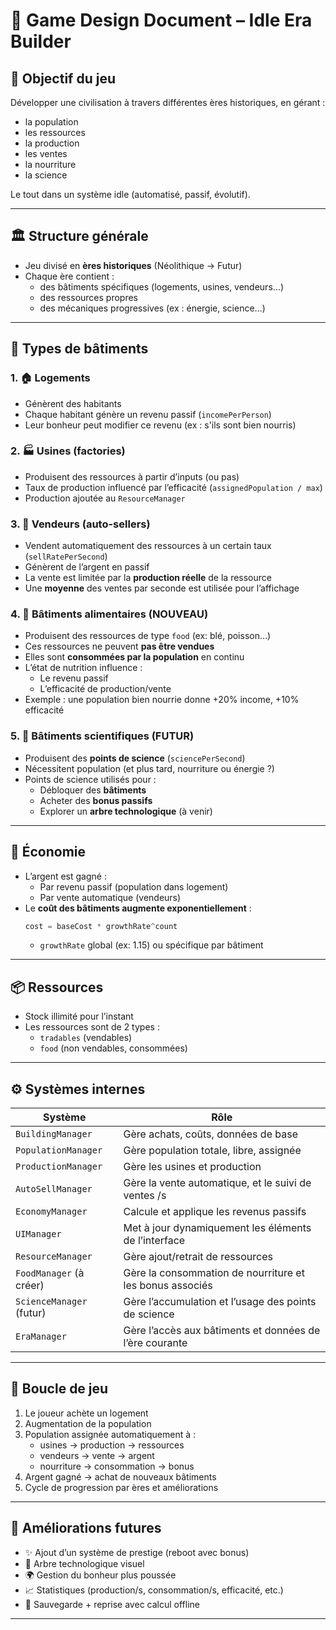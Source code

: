 # 🧾 Game Design Document – Idle Era Builder

## 🎯 Objectif du jeu

Développer une civilisation à travers différentes ères historiques, en gérant :
- la population
- les ressources
- la production
- les ventes
- la nourriture
- la science

Le tout dans un système idle (automatisé, passif, évolutif).

---

## 🏛️ Structure générale

- Jeu divisé en **ères historiques** (Néolithique → Futur)
- Chaque ère contient :
  - des bâtiments spécifiques (logements, usines, vendeurs…)
  - des ressources propres
  - des mécaniques progressives (ex : énergie, science…)

---

## 🧱 Types de bâtiments

### 1. 🏠 Logements
- Génèrent des habitants
- Chaque habitant génère un revenu passif (`incomePerPerson`)
- Leur bonheur peut modifier ce revenu (ex : s'ils sont bien nourris)

### 2. 🏭 Usines (factories)
- Produisent des ressources à partir d’inputs (ou pas)
- Taux de production influencé par l’efficacité (`assignedPopulation / max`)
- Production ajoutée au `ResourceManager`

### 3. 🛒 Vendeurs (auto-sellers)
- Vendent automatiquement des ressources à un certain taux (`sellRatePerSecond`)
- Génèrent de l’argent en passif
- La vente est limitée par la **production réelle** de la ressource
- Une **moyenne** des ventes par seconde est utilisée pour l’affichage

### 4. 🌾 Bâtiments alimentaires (NOUVEAU)
- Produisent des ressources de type `food` (ex: blé, poisson…)
- Ces ressources ne peuvent **pas être vendues**
- Elles sont **consommées par la population** en continu
- L’état de nutrition influence :
  - Le revenu passif
  - L’efficacité de production/vente
- Exemple : une population bien nourrie donne +20% income, +10% efficacité

### 5. 🔬 Bâtiments scientifiques (FUTUR)
- Produisent des **points de science** (`sciencePerSecond`)
- Nécessitent population (et plus tard, nourriture ou énergie ?)
- Points de science utilisés pour :
  - Débloquer des **bâtiments**
  - Acheter des **bonus passifs**
  - Explorer un **arbre technologique** (à venir)

---

## 💸 Économie

- L’argent est gagné :
  - Par revenu passif (population dans logement)
  - Par vente automatique (vendeurs)
- Le **coût des bâtiments augmente exponentiellement** :
  ```js
  cost = baseCost * growthRate^count
  ```
  - `growthRate` global (ex: 1.15) ou spécifique par bâtiment

---

## 📦 Ressources

- Stock illimité pour l’instant
- Les ressources sont de 2 types :
  - `tradables` (vendables)
  - `food` (non vendables, consommées)

---

## ⚙️ Systèmes internes

| Système             | Rôle                                                                 |
|---------------------|----------------------------------------------------------------------|
| `BuildingManager`   | Gère achats, coûts, données de base                                  |
| `PopulationManager` | Gère population totale, libre, assignée                              |
| `ProductionManager` | Gère les usines et production                                         |
| `AutoSellManager`   | Gère la vente automatique, et le suivi de ventes /s                  |
| `EconomyManager`    | Calcule et applique les revenus passifs                              |
| `UIManager`         | Met à jour dynamiquement les éléments de l’interface                 |
| `ResourceManager`   | Gère ajout/retrait de ressources                                      |
| `FoodManager` (à créer) | Gère la consommation de nourriture et les bonus associés         |
| `ScienceManager` (futur) | Gère l’accumulation et l’usage des points de science           |
| `EraManager`        | Gère l’accès aux bâtiments et données de l’ère courante              |

---

## 🔁 Boucle de jeu

1. Le joueur achète un logement
2. Augmentation de la population
3. Population assignée automatiquement à :
   - usines → production → ressources
   - vendeurs → vente → argent
   - nourriture → consommation → bonus
4. Argent gagné → achat de nouveaux bâtiments
5. Cycle de progression par ères et améliorations

---

## 🧠 Améliorations futures

- ✨ Ajout d’un système de prestige (reboot avec bonus)
- 🧬 Arbre technologique visuel
- 🌍 Gestion du bonheur plus poussée
- 📈 Statistiques (production/s, consommation/s, efficacité, etc.)
- 💾 Sauvegarde + reprise avec calcul offline

---

